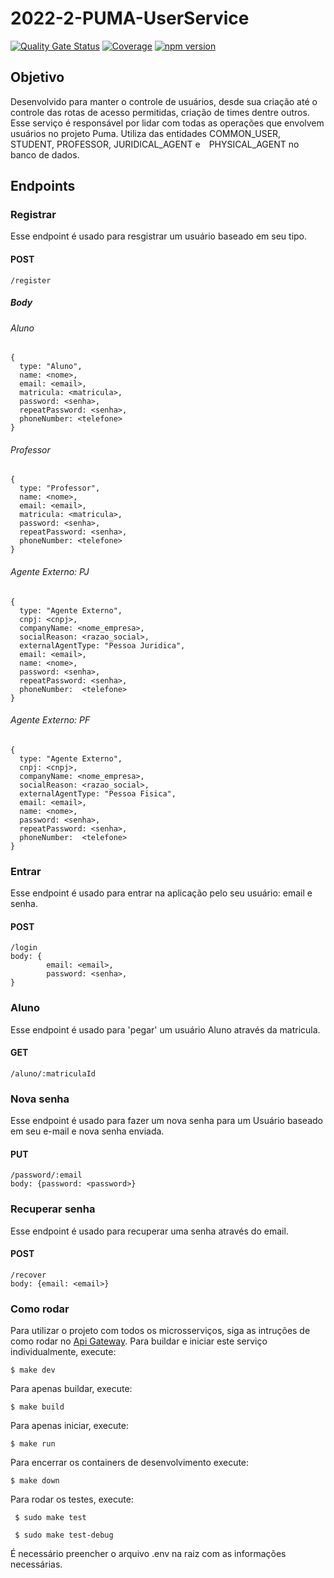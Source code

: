 # 2022-2-PUMA-UserService

[![Quality Gate Status](https://sonarcloud.io/api/project_badges/measure?project=fga-eps-mds_2022-2-PUMA-UserService&metric=alert_status)](https://sonarcloud.io/summary/new_code?id=fga-eps-mds_2022-2-PUMA-UserService) [![Coverage](https://sonarcloud.io/api/project_badges/measure?project=fga-eps-mds_2022-2-PUMA-UserService&metric=coverage)](https://sonarcloud.io/summary/new_code?id=fga-eps-mds_2022-2-PUMA-UserService) [![npm version](https://img.shields.io/badge/npm--express-v4.17.1-blue)](https://www.npmjs.com/package/express/v/4.17.1)

## Objetivo

Desenvolvido para manter o controle de usuários, desde sua criação até o controle das rotas de acesso permitidas, criação de times dentre outros.
Esse serviço é responsável por lidar com todas as operações que envolvem usuários no projeto Puma. Utiliza das entidades COMMON_USER, STUDENT, PROFESSOR, JURIDICAL_AGENT e PHYSICAL_AGENT no banco de dados.

## Endpoints

### Registrar 

Esse endpoint é usado para resgistrar um usuário baseado em seu tipo.

#### POST  
```
/register 
```
##### Body

###### Aluno
```
{
  type: "Aluno", 
  name: <nome>, 
  email: <email>, 
  matricula: <matricula>, 
  password: <senha>, 
  repeatPassword: <senha>, 
  phoneNumber: <telefone>
} 

```
###### Professor
```
{
  type: "Professor", 
  name: <nome>, 
  email: <email>, 
  matricula: <matricula>, 
  password: <senha>, 
  repeatPassword: <senha>, 
  phoneNumber: <telefone>
} 
```
###### Agente Externo: PJ
```
{
  type: "Agente Externo", 
  cnpj: <cnpj>, 
  companyName: <nome_empresa>, 
  socialReason: <razao_social>, 
  externalAgentType: "Pessoa Juridica", 
  email: <email>, 
  name: <nome>, 
  password: <senha>, 
  repeatPassword: <senha>, 
  phoneNumber:  <telefone>
}
```
###### Agente Externo: PF
```
{
  type: "Agente Externo", 
  cnpj: <cnpj>, 
  companyName: <nome_empresa>, 
  socialReason: <razao_social>, 
  externalAgentType: "Pessoa Fisica", 
  email: <email>, 
  name: <nome>, 
  password: <senha>, 
  repeatPassword: <senha>, 
  phoneNumber:  <telefone>
}
```
 
### Entrar 

Esse endpoint é usado para entrar na aplicação pelo seu usuário: email e senha.

#### POST  
```
/login
body: {
        email: <email>,  
        password: <senha>, 
} 
```
 
### Aluno 

Esse endpoint é usado para 'pegar' um usuário Aluno através da matricula.

#### GET  
```
/aluno/:matriculaId 
```

### Nova senha

Esse endpoint é usado para fazer um nova senha para um Usuário baseado em seu e-mail e nova senha enviada.

#### PUT 
```
/password/:email
body: {password: <password>}
```

### Recuperar senha

Esse endpoint é usado para recuperar uma senha através do email.

#### POST 
```
/recover 
body: {email: <email>}
```
 

### Como rodar

Para utilizar o projeto com todos os microsserviços, siga as intruções de como rodar no [Api Gateway](https://github.com/fga-eps-mds/2021-1-PUMA-ApiGateway). Para buildar e iniciar este serviço individualmente, execute:

``` $ make dev ```

Para apenas buildar, execute:

```$ make build ```

Para apenas iniciar, execute:

```$ make run ```

Para encerrar os containers de desenvolvimento execute:

``` $ make down ```

Para rodar os testes, execute:

``` $ sudo make test```

``` $ sudo make test-debug```

É necessário preencher o arquivo .env na raiz com as informações necessárias.

